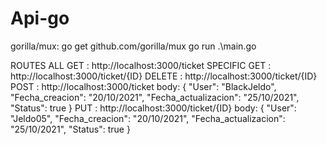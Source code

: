 # Api-go
gorilla/mux: go get github.com/gorilla/mux
go run .\main.go

ROUTES
ALL GET : http://localhost:3000/ticket
SPECIFIC GET : http://localhost:3000/ticket/{ID}
DELETE : http://localhost:3000/ticket/{ID}
POST : http://localhost:3000/ticket
  body: {
  	"User":    "BlackJeldo",
	  "Fecha_creacion": "20/10/2021",
	  "Fecha_actualizacion": "25/10/2021",
	  "Status": true
  }
PUT : http://localhost:3000/ticket/{ID}
  body: {
      "User":    "Jeldo05",
      "Fecha_creacion": "20/10/2021",
      "Fecha_actualizacion": "25/10/2021",
      "Status": true
    }

